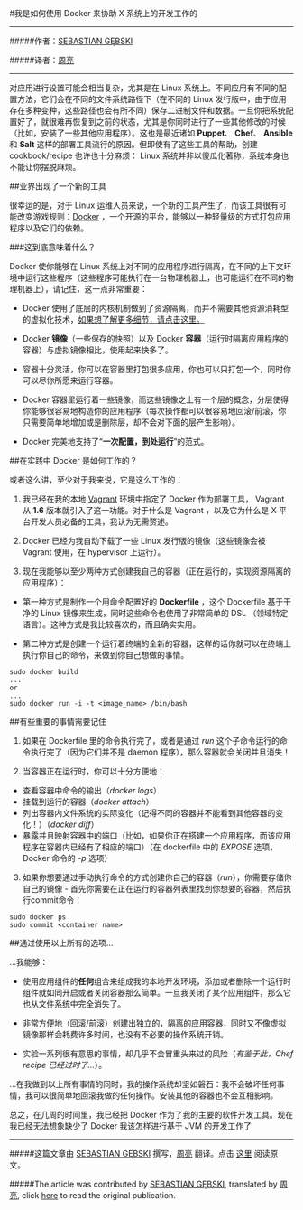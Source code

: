 #我是如何使用 Docker 来协助 X 系统上的开发工作的

***

#####作者：[SEBASTIAN GĘBSKI](https://twitter.com/liveweird)

#####译者：[周亮](http://www.brightconan.com)

***
对应用进行设置可能会相当复杂，尤其是在 Linux 系统上。不同应用有不同的配置方法，它们会在不同的文件系统路径下（在不同的 Linux 发行版中，由于应用存在多种变种，这些路径也会有所不同）保存二进制文件和数据。一旦你把系统配置好了，就很难再恢复到之前的状态，尤其是你同时进行了一些其他修改的时候（比如，安装了一些其他应用程序）。这也是最近诸如 **Puppet**、 **Chef**、 **Ansible** 和 **Salt** 这样的部署工具流行的原因。但即使有了这些工具的帮助，创建 cookbook/recipe 也许也十分麻烦： Linux 系统并非以傻瓜化著称，系统本身也不能让你摆脱麻烦。

##业界出现了一个新的工具

很幸运的是，对于 Linux 运维人员来说，一个新的工具产生了，而该工具很有可能改变游戏规则：[Docker](http://www.docker.com/) ，一个开源的平台，能够以一种轻量级的方式打包应用程序以及它们的依赖。

###这到底意味着什么？

Docker 使你能够在 Linux 系统上对不同的应用程序进行隔离，在不同的上下文环境中运行这些程序（这些程序可能执行在一台物理机器上，也可能运行在不同的物理机器上），请记住，这一点非常重要：

- Docker 使用了底层的内核机制做到了资源隔离，而并不需要其他资源消耗型的虚拟化技术，[如果想了解更多细节，请点击这里。](http://www.infoq.com/news/2014/03/docker_0_9)

- Docker **镜像**（一些保存的快照）以及 Docker **容器**（运行时隔离应用程序的容器）与虚拟镜像相比，使用起来快多了。

- 容器十分灵活，你可以在容器里打包很多应用，你也可以只打包一个，同时你可以尽你所愿来运行容器。

- Docker 容器里运行着一些镜像，而这些镜像之上有一个层的概念，分层使得你能够很容易地构造你的应用程序（每次操作都可以很容易地回滚/前滚，你只需要简单地增加或是删除层，却不会对下面的层产生影响）。

- Docker 完美地支持了“**一次配置，到处运行**”的范式。

##在实践中 Docker 是如何工作的？

或者这么讲，至少对于我来说，它是这么工作的：

1. 我已经在我的本地 [Vagrant](http://www.vagrantup.com/) 环境中指定了 Docker 作为部署工具， Vagrant 从 **1.6** 版本就引入了这一功能。对于什么是 Vagrant ，以及它为什么是 X 平台开发人员必备的工具，我认为无需赘述。

2. Docker 已经为我自动下载了一些 Linux 发行版的镜像（这些镜像会被 Vagrant 使用，在 hypervisor 上运行）。

3. 现在我能够以至少两种方式创建我自己的容器（正在运行的，实现资源隔离的应用程序）：

 - 第一种方式是制作一个用命令配置好的 **Dockerfile** ，这个 Dockerfile 基于干净的 Linux 镜像来生成，同时这些命令也使用了非常简单的 DSL （领域特定语言）。这种方式是我比较喜欢的，而且确实实用。

 - 第二种方式是创建一个运行着终端的全新的容器，这样的话你就可以在终端上执行你自己的命令，来做到你自己想做的事情。

```
sudo docker build
...
or
...
sudo docker run -i -t <image_name> /bin/bash    
```

##有些重要的事情需要记住



1. 如果在 Dockerfile 里的命令执行完了，或者是通过 *run* 这个子命令运行的命令执行完了（因为它们并不是 daemon 程序），那么容器就会关闭并且消失！

2. 当容器正在运行时，你可以十分方便地：

 - 查看容器中命令的输出（*docker logs*）
 - 挂载到运行的容器（*docker attach*）
 - 列出容器内文件系统的实际变化（记得不同的容器并不能看到其他容器的变化！）（*docker diff*）
 - 暴露并且映射容器中的端口（比如，如果你正在搭建一个应用程序，而该应用程序在容器内已经有了相应的端口）（在 dockerfile 中的 *EXPOSE* 选项，Docker 命令的 *-p* 选项）

3. 如果你想要通过手动执行命令的方式创建你自己的容器（*run*），你需要存储你自己的镜像 - 首先你需要在正在运行的容器列表里找到你想要的容器，然后执行commit命令：

```
sudo docker ps
sudo commit <container name>
```

##通过使用以上所有的选项...

...我能够：

- 使用应用组件的**任何**组合来组成我的本地开发环境，添加或者删除一个运行时组件就如同开启或者关闭容器那么简单。一旦我关闭了某个应用组件，那么它也从文件系统中完全消失了。

- 非常方便地（回滚/前滚）创建出独立的，隔离的应用容器，同时又不像虚拟镜像那样会耗费许多时间，也没有不必要的操作系统开销。

- 实验一系列很有意思的事情，却几乎不会冒重头来过的风险（*有鉴于此，Chef recipe 已经过时了...*）。

...在我做到以上所有事情的同时，我的操作系统却坚如磐石：我不会破坏任何事情，我可以很简单地回滚我做的任何操作。安装其他的容器也不会互相影响。

总之，在几周的时间里，我已经把 Docker 作为了我的主要的软件开发工具。现在我已经无法想象缺少了 Docker 我该怎样进行基于 JVM 的开发工作了

***

#####这篇文章由 [SEBASTIAN GĘBSKI](https://twitter.com/liveweird) 撰写，[周亮](http://www.brightconan.com) 翻译。点击 [这里](http://no-kill-switch.ghost.io/how-i-ve-pimped-my-x-system-development-with-docker/) 阅读原文。

#####The article was contributed by [SEBASTIAN GĘBSKI](https://twitter.com/liveweird), translated by [周亮](http://www.brightconan.com), click [here](http://no-kill-switch.ghost.io/how-i-ve-pimped-my-x-system-development-with-docker/) to read the original publication.
 
 
